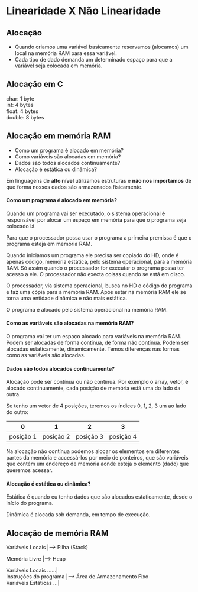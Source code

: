 # Linearidade X Não Linearidade

## Alocação

- Quando criamos uma variável basicamente reservamos (alocamos) um local na memória RAM para essa variável.
- Cada tipo de dado demanda um determinado espaço para que a variável seja colocada em memória.

## Alocação em C

char: 1 byte  
int: 4 bytes  
float: 4 bytes  
double: 8 bytes  

## Alocação em memória RAM

- Como um programa é alocado em memória?
- Como variáveis são alocadas em memória?
- Dados são todos alocados continuamente?
- Alocação é estática ou dinâmica?

Em linguagens de **alto nível** utilizamos estruturas e **não nos importamos** de que forma nossos dados são armazenados fisicamente.

#### Como um programa é alocado em memória?

Quando um programa vai ser executado, o sistema operacional é responsável por alocar um espaço em memória para que o programa seja colocado lá.

Para que o processador possa usar o programa a primeira premissa é que o programa esteja em memória RAM.

Quando iniciamos um programa ele precisa ser copiado do HD, onde é apenas código, memória estática, pelo sistema operacional, para a memória RAM. Só assim quando o processador for executar o programa possa ter acesso a ele. O processador não execta coisas quando se está em disco.

O processador, via sistema operacional, busca no HD o código do programa e faz uma
cópia para a memória RAM. Após estar na memória RAM ele se torna uma entidade dinâmica e não mais estática.

O programa é alocado pelo sistema operacional na memória RAM.

#### Como as variáveis são alocadas na memória RAM?

O programa vai ter um espaço alocado para variáveis na memória RAM. Podem ser alocadas de forma contínua, de forma não contínua. Podem ser alocadas estaticamente, dinamicamente. Temos diferenças nas formas como as variáveis são alocadas.

#### Dados são todos alocados continuamente?

Alocação pode ser contínua ou não contínua. Por exemplo o array, vetor, é alocado continuamente, cada posição de memória está uma do lado da outra.

Se tenho um vetor de 4 posições, teremos os índices 0, 1, 2, 3 um ao lado do outro:

| 0 | 1 | 2 | 3 |
|---|---|---|---|
| posição 1 | posição 2 | posição 3 | posição 4 |

Na alocação não contínua podemos alocar os elementos em diferentes partes da memória e accessá-los por meio de ponteiros, que são variáveis que contém um endereço de memória aonde esteja o elemento (dado) que queremos acessar.

#### Alocação é estática ou dinâmica?

Estática é quando eu tenho dados que são alocados estaticamente, desde o início do programa.

Dinâmica é alocada sob demanda, em tempo de execução.

## Alocação de memória RAM

Variáveis Locais |--> Pilha (Stack)

Memória Livre |--> Heap

Variáveis Locais ......|  
Instruções do programa |--> Área de Armazenamento Fixo  
Variáveis Estáticas ...|   
